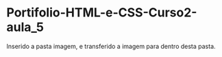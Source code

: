 # Portifolio-HTML-e-CSS-Curso2-aula_5

Inserido a pasta imagem, e transferido a imagem para dentro desta pasta.